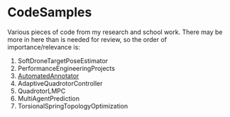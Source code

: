 # CodeSamples
Various pieces of code from my research and school work. There may be more in here than is needed for review, so the order of importance/relevance is:

1. SoftDroneTargetPoseEstimator
2. PerformanceEngineeringProjects
3. [AutomatedAnnotator](https://github.com/subella/AutomatedAnnotator)
4. AdaptiveQuadrotorController
5. QuadrotorLMPC
6. MultiAgentPrediction
7. TorsionalSpringTopologyOptimization
